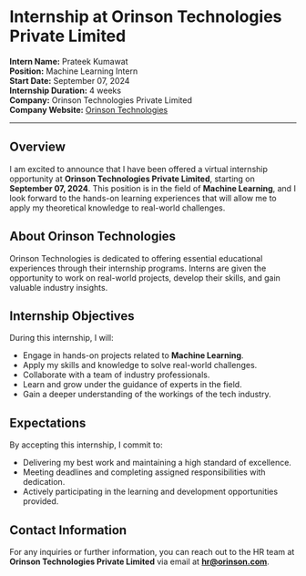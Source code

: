 # Internship at Orinson Technologies Private Limited

**Intern Name:** Prateek Kumawat  
**Position:** Machine Learning Intern  
**Start Date:** September 07, 2024  
**Internship Duration:** 4 weeks  
**Company:** Orinson Technologies Private Limited  
**Company Website:** [Orinson Technologies](http://orinson.com)

---

## Overview

I am excited to announce that I have been offered a virtual internship opportunity at **Orinson Technologies Private Limited**, starting on **September 07, 2024**. This position is in the field of **Machine Learning**, and I look forward to the hands-on learning experiences that will allow me to apply my theoretical knowledge to real-world challenges.

## About Orinson Technologies

Orinson Technologies is dedicated to offering essential educational experiences through their internship programs. Interns are given the opportunity to work on real-world projects, develop their skills, and gain valuable industry insights.

## Internship Objectives

During this internship, I will:
- Engage in hands-on projects related to **Machine Learning**.
- Apply my skills and knowledge to solve real-world challenges.
- Collaborate with a team of industry professionals.
- Learn and grow under the guidance of experts in the field.
- Gain a deeper understanding of the workings of the tech industry.

## Expectations

By accepting this internship, I commit to:
- Delivering my best work and maintaining a high standard of excellence.
- Meeting deadlines and completing assigned responsibilities with dedication.
- Actively participating in the learning and development opportunities provided.

## Contact Information

For any inquiries or further information, you can reach out to the HR team at **Orinson Technologies Private Limited** via email at **hr@orinson.com**.
